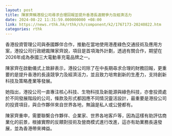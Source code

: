```yaml
---
layout: post
title: 陳家齊稱港投公司尋求合理回報並提升香港長遠競爭力及經濟活力
date: 2024-08-22 11:31:59.000000000 +08:00
link: https://news.rthk.hk/rthk/ch/component/k2/1767173-20240822.htm
categories: rthk
---
```


香港投資管理公司與泰國夥伴合作，推動在當地使用港產綠色交通技術及應用方案，港投公司行政總裁陳家齊說，項目是首項海外計劃，透過有關合作，期望在2026年成為泰國三大電動車充電品牌之一。

陳家齊在啟動儀式上致辭表示，港投公司除了在中長期尋求合理的財務回報，更重要的是提升香港的長遠競爭力及經濟活力，並且致力培育創新的生產力，支持創新科技及策略產業等發展。

她指出，港投公司一直專注核心科技、生物科技及新能源與綠色科技，亦會投資處於不同發展階段的公司，條款及形式都因應不同情況靈活設計，最重要是港投公司的投資項目，與合作夥伴來自世界各地，無論是私人或公營都有。

陳家齊重申，需要聯繫合作夥伴、企業家、世界各地客戶等，因為這樣有助評估商業化的前景，根據實際的反饋對技術及營商模式進行改進，這亦有助業務長遠發展，並為香港帶來裨益。
